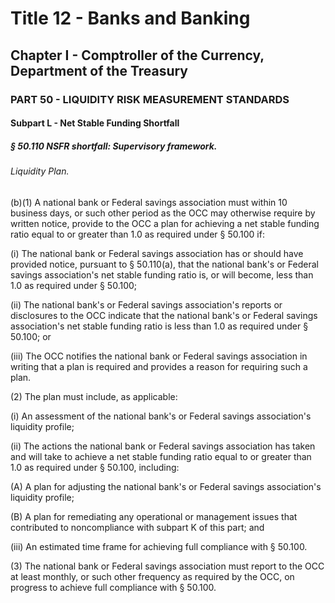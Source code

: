 
# Title 12 - Banks and Banking
## Chapter I - Comptroller of the Currency, Department of the Treasury
### PART 50 - LIQUIDITY RISK MEASUREMENT STANDARDS
#### Subpart L - Net Stable Funding Shortfall
##### § 50.110 NSFR shortfall: Supervisory framework.
###### Liquidity Plan.

(b)(1) A national bank or Federal savings association must within 10 business days, or such other period as the OCC may otherwise require by written notice, provide to the OCC a plan for achieving a net stable funding ratio equal to or greater than 1.0 as required under § 50.100 if:

(i) The national bank or Federal savings association has or should have provided notice, pursuant to § 50.110(a), that the national bank's or Federal savings association's net stable funding ratio is, or will become, less than 1.0 as required under § 50.100;

(ii) The national bank's or Federal savings association's reports or disclosures to the OCC indicate that the national bank's or Federal savings association's net stable funding ratio is less than 1.0 as required under § 50.100; or

(iii) The OCC notifies the national bank or Federal savings association in writing that a plan is required and provides a reason for requiring such a plan.

(2) The plan must include, as applicable:

(i) An assessment of the national bank's or Federal savings association's liquidity profile;

(ii) The actions the national bank or Federal savings association has taken and will take to achieve a net stable funding ratio equal to or greater than 1.0 as required under § 50.100, including:

(A) A plan for adjusting the national bank's or Federal savings association's liquidity profile;

(B) A plan for remediating any operational or management issues that contributed to noncompliance with subpart K of this part; and

(iii) An estimated time frame for achieving full compliance with § 50.100.

(3) The national bank or Federal savings association must report to the OCC at least monthly, or such other frequency as required by the OCC, on progress to achieve full compliance with § 50.100.
